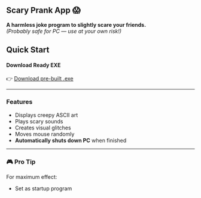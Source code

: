
## Scary Prank App 😱  
**A harmless joke program to slightly scare your friends.**  
*(Probably safe for PC — use at your own risk!)*  

## Quick Start  

#### Download Ready EXE  
👉 [Download pre-built .exe](https://github.com/UnoddOrUneven/ScaryPrank/releases/latest)  

---

### Features  
- Displays creepy ASCII art  
- Plays scary sounds  
- Creates visual glitches  
- Moves mouse randomly  
- **Automatically shuts down PC** when finished  

---




### 🎮 Pro Tip  
For maximum effect:  
- Set as startup program
 
